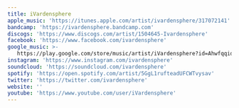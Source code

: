 ```yaml
---
title: iVardensphere
apple_music: 'https://itunes.apple.com/artist/ivardensphere/317072141'
bandcamp: 'https://ivardensphere.bandcamp.com'
discogs: 'https://www.discogs.com/artist/1504645-Ivardensphere'
facebook: 'https://www.facebook.com/ivardensphere'
google_music: >-
   https://play.google.com/store/music/artist/iVardensphere?id=Ahwfqqidmhvploi7sozouqvdb2i
instagram: 'https://www.instagram.com/ivardensphere'
soundcloud: 'https://soundcloud.com/ivardensphere'
spotify: 'https://open.spotify.com/artist/5GgL1rufteadUFCWTvysav'
twitter: 'https://twitter.com/ivardensphere'
website: ''
youtube: 'https://www.youtube.com/user/iVardensphere'
---
```

